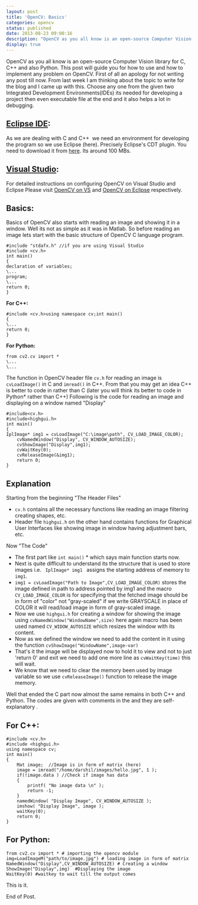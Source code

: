 ```yaml
---
layout: post
title: 'OpenCV: Basics'
categories: opencv
status: published
date: 2013-08-23 09:00:16
description: "OpenCV as you all know is an open-source Computer Vision library for C, C++ and also Python. This post will guide you for how to use and how to implement any problem on OpenCV."
display: true
---
```


OpenCV as you all know is an open-source Computer Vision library for C, C++ and also Python. This post will guide you for how to use and how to implement any problem on OpenCV. First of all an apology for not writing any post till now. From last week I am thinking about the topic to write for the blog and I came up with this. Choose any one from the given two Integrated Development Environments(IDEs) its needed for developing a project then even executable file at the end and it also helps a lot in debugging.

<h2><a href="http://www.eclipse.org" target="_blank">Eclipse IDE</a>:</h2>
As we are dealing with C and C++  we need an environment for developing the program so we use Eclipse (here). Precisely Eclipse's CDT plugin. You need to download it from <a href="http://www.eclipse.org/downloads/packages/eclipse-ide-cc-developers-includes-incubating-components/indigosr2">here</a>. Its around 100 MBs.

<h2><a href="http://www.microsoft.com/visualstudio" target="_blank">Visual Studio</a>:</h2>
For detailed instructions on configuring OpenCV on Visual Studio and Eclipse Please visit <a href="http://docs.opencv.org/doc/tutorials/introduction/windows_visual_studio_Opencv/windows_visual_studio_Opencv.html" target="_tab">OpenCV on VS</a> and <a href="http://docs.opencv.org/doc/tutorials/introduction/linux_eclipse/linux_eclipse.html" target="_tab">OpenCV on Eclipse</a> respectively.

<h2>Basics:</h2>
Basics of OpenCV also starts with reading an image and showing it in a window. Well its not as simple as it was in Matlab. So before reading an image lets start with the basic structure of OpenCV C language program.

<pre><code>#include "stdafx.h" //if you are using Visual Studio
#include &lt;cv.h&gt;
int main()
{
declaration of variables;
\...
program;
\...
return 0;
}</code></pre>

<b>For C++:</b>

<pre><code>#include &lt;cv.h&gt;using namespace cv;int main()
{
\...
return 0;
}</code></pre>

<b>For Python:</b>

<pre><code>from cv2.cv import *
\...
\...</code></pre>

The function in OpenCV header file <code>cv.h</code> for reading an image is <code>cvLoadImage()</code> in C and <code>imread()</code> in C++. From that you may get an idea C++ is better to code in rather than C (later you will think its better to code in Python<a title="For those who already know how to code in Python">*</a> rather than C++) Following is the code for reading an image and displaying on a window named "Display"

<pre><code>#include&lt;cv.h&gt;
#include&lt;highgui.h&gt;
int main()
{
IplImage* img1 = cvLoadImage("C:\image\path", CV_LOAD_IMAGE_COLOR);
	cvNamedWindow("Display", CV_WINDOW_AUTOSIZE);
	cvShowImage("Display",img1);
	cvWaitKey(0);
	cvReleaseImage(&amp;img1);
	return 0;
}</code></pre>

<h2>Explanation</h2>

Starting from the beginning "The Header Files"

<ul>
	<li><code>cv.h</code> contains all the necessary functions like reading an image filtering creating shapes, etc.</li>
	<li>Header file <code>highgui.h</code> on the other hand contains functions for Graphical User Interfaces like showing image in window having adjustment bars, etc.</li>
</ul>

Now "The Code"

<ul>
	<li>The first part like <code>int main()</code> <a title="I often wonder why the write int as return type when they don't want to return anything">*</a> which says main function starts now.</li>
	<li>Next is quite difficult to understand its the structure that is used to store images i.e. <code> IplImage* img1 </code> assigns the starting address of memory to <code>img1</code>.</li>
	<li><code>img1 = cvLoadImage("Path to Image",CV_LOAD_IMAGE_COLOR)</code> stores the image defined in path to address pointed by img1 and the macro <code>CV_LOAD_IMAGE_COLOR</code> is for specifying that the fetched image should be in form of "color" not "gray-scaled" if we write GRAYSCALE in place of COLOR it will read/load image in form of gray-scaled image.</li>
	<li>Now we use <code>highgui.h</code> for creating a window for showing the image using <code>cvNamedWindow("WindowName",size)</code> here again macro has been used named <code>CV_WIDOW_AUTOSIZE</code> which resizes the window with its content.</li>
	<li>Now as we defined the window we need to add the content in it using the function <code>cvShowImage("WindowName",image-var)</code></li>
	<li>That's it the image will be displayed now to hold it to view and not to just 'return 0' and exit we need to add one more line as <code>cvWaitKey(time)</code> this will wait.</li>
	<li>We know that we need to clear the memory been used by image variable so we use <code>cvReleaseImage()</code> function to release the image memory.</li>
</ul>

Well that ended the C part now almost the same remains in both C++ and Python. The codes are given with comments in the and they are self-explanatory .

<h2>For C++:</h2>

<pre><code>#include &lt;cv.h&gt;
#include &lt;highgui.h&gt;
using namespace cv;
int main()
{
	Mat image;  //Image is in form of matrix (here)
	image = imread("/home/darshil/images/hello.jpg", 1 );
	if(!image.data ) //Check if image has data
	{
		printf( "No image data \n" );
		return -1;
	}
	namedWindow( "Display Image", CV_WINDOW_AUTOSIZE );
	imshow( "Display Image", image );
	waitKey(0);
	return 0;
}
</code></pre>

<h2>For Python:</h2>

<pre><code>from cv2.cv import * # importing the opencv module
img=LoadImageM("path/to/image.jpg") # loading image in form of matrix 
NamedWindow("Display",CV_WINDOW_AUTOSIZE) # Creating a window
ShowImage("Display",img)  #Displaying the image
WaitKey(0) #waitkey to wait till the output comes
</code></pre>

This is it.

End of Post.

